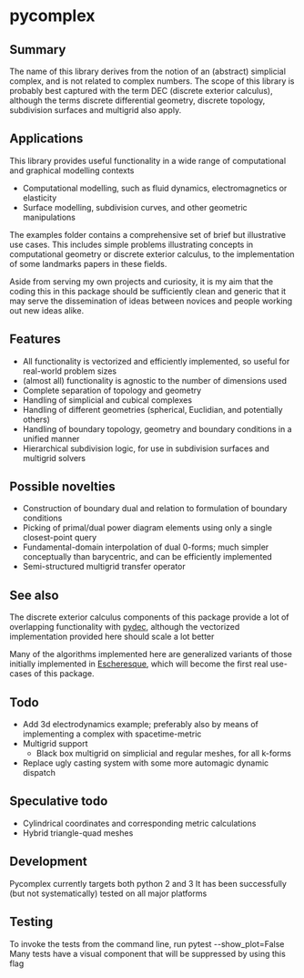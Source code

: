 pycomplex
=========

Summary
-------
The name of this library derives from the notion of an (abstract) simplicial complex, and is not related to complex numbers.
The scope of this library is probably best captured with the term DEC (discrete exterior calculus),
although the terms discrete differential geometry, discrete topology, subdivision surfaces and multigrid also apply.

Applications
------------
This library provides useful functionality in a wide range of computational and graphical modelling contexts
- Computational modelling, such as fluid dynamics, electromagnetics or elasticity
- Surface modelling, subdivision curves, and other geometric manipulations

The examples folder contains a comprehensive set of brief but illustrative use cases.
This includes simple problems illustrating concepts in computational geometry or discrete exterior calculus,
to the implementation of some landmarks papers in these fields.

Aside from serving my own projects and curiosity, it is my aim that the coding this in this package should be sufficiently clean and generic
that it may serve the dissemination of ideas between novices and people working out new ideas alike.

Features
--------
- All functionality is vectorized and efficiently implemented, so useful for real-world problem sizes
- (almost all) functionality is agnostic to the number of dimensions used
- Complete separation of topology and geometry
- Handling of simplicial and cubical complexes
- Handling of different geometries (spherical, Euclidian, and potentially others)
- Handling of boundary topology, geometry and boundary conditions in a unified manner
- Hierarchical subdivision logic, for use in subdivision surfaces and multigrid solvers

Possible novelties
------------------
- Construction of boundary dual and relation to formulation of boundary conditions
- Picking of primal/dual power diagram elements using only a single closest-point query
- Fundamental-domain interpolation of dual 0-forms; much simpler conceptually than barycentric, and can be efficiently implemented
- Semi-structured multigrid transfer operator

See also
--------
The discrete exterior calculus components of this package provide a lot of overlapping functionality with <a href="https://github.com/hirani/pydec">pydec</a>,
although the vectorized implementation provided here should scale a lot better

Many of the algorithms implemented here are generalized variants of those initially implemented in <a href="https://github.com/EelcoHoogendoorn/Escheresque">Escheresque</a>,
which will become the first real use-cases of this package.

Todo
----
- Add 3d electrodynamics example; preferably also by means of implementing a complex with spacetime-metric
- Multigrid support
    - Black box multigrid on simplicial and regular meshes, for all k-forms
- Replace ugly casting system with some more automagic dynamic dispatch

Speculative todo
----------------
- Cylindrical coordinates and corresponding metric calculations
- Hybrid triangle-quad meshes

Development
-----------
Pycomplex currently targets both python 2 and 3
It has been successfully (but not systematically) tested on all major platforms

Testing
-------
To invoke the tests from the command line, run pytest --show_plot=False
Many tests have a visual component that will be suppressed by using this flag
